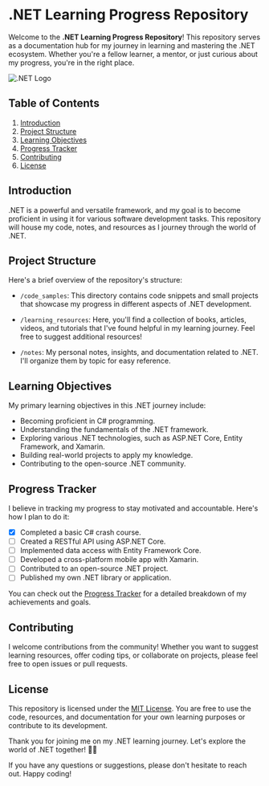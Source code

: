 # .NET Learning Progress Repository

Welcome to the **.NET Learning Progress Repository**! This repository serves as a documentation hub for my journey in learning and mastering the .NET ecosystem. Whether you're a fellow learner, a mentor, or just curious about my progress, you're in the right place.

![.NET Logo](https://upload.wikimedia.org/wikipedia/commons/e/ee/DotNetCore.svg)

## Table of Contents

1. [Introduction](#introduction)
2. [Project Structure](#project-structure)
3. [Learning Objectives](#learning-objectives)
4. [Progress Tracker](#progress-tracker)
5. [Contributing](#contributing)
6. [License](#license)

## Introduction

.NET is a powerful and versatile framework, and my goal is to become proficient in using it for various software development tasks. This repository will house my code, notes, and resources as I journey through the world of .NET.

## Project Structure

Here's a brief overview of the repository's structure:

- `/code_samples`: This directory contains code snippets and small projects that showcase my progress in different aspects of .NET development.

- `/learning_resources`: Here, you'll find a collection of books, articles, videos, and tutorials that I've found helpful in my learning journey. Feel free to suggest additional resources!

- `/notes`: My personal notes, insights, and documentation related to .NET. I'll organize them by topic for easy reference.

## Learning Objectives

My primary learning objectives in this .NET journey include:

- Becoming proficient in C# programming.
- Understanding the fundamentals of the .NET framework.
- Exploring various .NET technologies, such as ASP.NET Core, Entity Framework, and Xamarin.
- Building real-world projects to apply my knowledge.
- Contributing to the open-source .NET community.

## Progress Tracker

I believe in tracking my progress to stay motivated and accountable. Here's how I plan to do it:

- [x] Completed a basic C# crash course.
- [ ] Created a RESTful API using ASP.NET Core.
- [ ] Implemented data access with Entity Framework Core.
- [ ] Developed a cross-platform mobile app with Xamarin.
- [ ] Contributed to an open-source .NET project.
- [ ] Published my own .NET library or application.

You can check out the [Progress Tracker](progress_tracker.md) for a detailed breakdown of my achievements and goals.

## Contributing

I welcome contributions from the community! Whether you want to suggest learning resources, offer coding tips, or collaborate on projects, please feel free to open issues or pull requests.

## License

This repository is licensed under the [MIT License](LICENSE). You are free to use the code, resources, and documentation for your own learning purposes or contribute to its development.

Thank you for joining me on my .NET learning journey. Let's explore the world of .NET together! 🚀🔥

If you have any questions or suggestions, please don't hesitate to reach out. Happy coding!